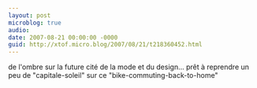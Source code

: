 ```yaml
---
layout: post
microblog: true
audio: 
date: 2007-08-21 00:00:00 -0000
guid: http://xtof.micro.blog/2007/08/21/t218360452.html
---
```

de l'ombre sur la future cité de la mode et du design... prêt à reprendre un peu de "capitale-soleil" sur ce "bike-commuting-back-to-home"
